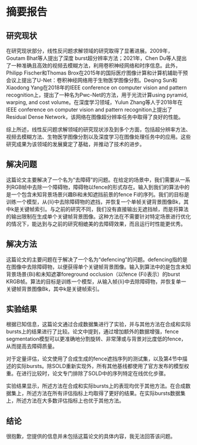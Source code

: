 # 摘要报告
## 研究现状
在研究现状部分，线性反问题求解领域的研究取得了显著进展。2009年，Goutam Bhat等人提出了深度 burst超分辨率方法；2021年，Chen Du等人提出了一种准确且高效的视频去模糊方法，利用卷积神经网络和时序信息。此外，Philipp Fischer和Thomas Brox在2015年的国际医疗图像计算和计算机辅助干预会议上提出了U-Net：卷积神经网络用于生物医学图像分割。Deqing Sun和Xiaodong Yang在2018年的IEEE conference on computer vision and pattern recognition上，提出了一种名为Pwc-Net的方法，用于光流计算using pyramid, warping, and cost volume。在深度学习领域，Yulun Zhang等人于2018年在IEEE conference on computer vision and pattern recognition上提出了Residual Dense Network，该网络在图像超分辨率任务中取得了良好的性能。

综上所述，线性反问题求解领域的研究现状涉及到多个方面，包括超分辨率方法、视频去模糊方法、生物医学图像分割以及深度学习在图像处理任务中的应用。这些研究成果为该领域的发展奠定了基础，并推动了技术的进步。

## 解决问题
这篇论文主要解决了一个名为“去障碍”的问题。在给定的场景中，我们需要从一系列RGB帧中去除一个障碍物，障碍物以fence的形式存在。输入到我们的算法中的是一个包含未知背景场景兴趣Bi和未知遮挡前景的fence Fi的序列。我们的目标是训练一个模型，从{Ii}中去除障碍物的遮挡，并恢复一个单帧关键背景图像Bk，其中k是关键帧索引。与之前的研究不同，我们没有直接输出无遮挡帧，而是将算法的输出限制在生成单个关键帧背景图像。这种方法在不需要针对特定场景进行优化的情况下，能达到与之前的研究相媲美的去障碍效果，而且运行时性能更优秀。

## 解决方法
这篇论文的主要问题在于解决了一个名为“defencing”的问题。defencing指的是在图像中去除障碍物，以便获得单个关键帧背景图像。输入到算法中的是包含未知背景场景{Bi}和未知遮罩foreground occlusion（以fence {Fi}表示）的burst KRGB帧。算法的目标是训练一个模型，从输入帧{Ii}中去除障碍物，并恢复单一关键帧背景图像Bk，其中k是关键帧索引。

## 实验结果
根据已知信息，这篇论文通过合成数据集进行了实验，并与其他方法在合成和实际bursts上的结果进行了比较。论文中提到，通过增加额外的数据增强，fence segmentation模型可以更准确地分割旋转、非常薄或与背景对比度低的fence，从而提高去障碍质量。

对于定量评估，论文使用了合成生成的fence遮挡序列的测试集，以及第4节中描述的实际bursts。除SOLD重新实现外，所有其他基线都使用了官方发布的模型权重。在进行比较时，论文专门排除了SOLD中的序列特定在线优化步骤。

实验结果显示，所述方法在合成和实际bursts上的表现均优于其他方法。在合成数据集上，所述方法在所有评估指标上均取得了更好的结果。在实际bursts数据集上，所述方法在大多数评估指标上也优于其他方法。

## 结论
很抱歉，您提供的信息并未包括这篇论文的具体内容，我无法回答该问题。